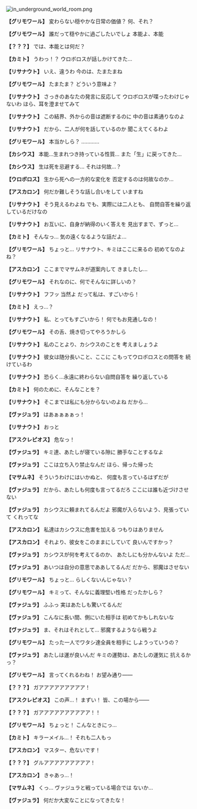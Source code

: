 
![in_underground_world_room.png](../images/backgrounds/in_underground_world_room.png)

**【グリモワール】**
変わらない穏やかな日常の価値？
何、それ？

**【グリモワール】**
誰だって穏やかに過ごしたいでしょ
本能よ、本能

**【？？？】**
では、本能とは何だ？

**【カミト】**
うわっ！？
ウロボロスが話しかけてきた…

**【リサナウト】**
いえ、違うわ
今のは、たまたまね

**【グリモワール】**
たまたま？
どういう意味よ？

**【リサナウト】**
さっきのあなたの発言に反応して
ウロボロスが喋ったわけじゃないわ
ほら、耳を澄ませてみて

**【リサナウト】**
この結界、外からの音は遮断するのに
中の音は素通りなのよ

**【リサナウト】**
だから、二人が何を話しているのか
聞こえてくるわよ

**【グリモワール】**
本当かしら？
…………

**【カシウス】**
本能…生まれつき持っている性質…
また「生」に戻ってきた…

**【カシウス】**
生は死を忌避する…
それは何故…？

**【ウロボロス】**
生から死への一方的な変化を
否定するのは何故なのか…

**【アスカロン】**
何だか難しそうな話し合いをして
いますね

**【リサナウト】**
そう見えるわよね
でも、実際には二人とも、
自問自答を繰り返しているだけなの

**【リサナウト】**
お互いに、自身が納得のいく答えを
見出すまで、ずっと…

**【カミト】**
そんなっ…
気の遠くなるような話だよ…

**【グリモワール】**
ちょっと…
リサナウト、キミはここに来るの
初めてなのよね？

**【アスカロン】**
ここまでマサムネが道案内して
きましたし…

**【グリモワール】**
それなのに、何でそんなに詳しいの？

**【リサナウト】**
フフッ
当然よ
だって私は、すごいから！

**【カミト】**
えっ…？

**【リサナウト】**
私、とってもすごいから！
何でもお見通しなの！

**【グリモワール】**
その舌、焼き切ってやろうかしら

**【リサナウト】**
私のことより、カシウスのことを
考えましょうよ

**【リサナウト】**
彼女は随分長いこと、ここに
こもってウロボロスとの問答を
続けているわ

**【リサナウト】**
恐らく…永遠に終わらない自問自答を
繰り返している

**【カミト】**
何のために、そんなことを？

**【リサナウト】**
そこまでは私にも分からないのよね
だから…

**【ヴァジュラ】**
はあぁぁぁぁっ！

**【リサナウト】**
おっと

**【アスクレピオス】**
危なっ！

**【ヴァジュラ】**
キミ達、あたしが寝ている隙に
勝手なことするなよ

**【ヴァジュラ】**
ここは立ち入り禁止なんだ
ほら、帰った帰った

**【マサムネ】**
そういうわけにはいかぬと、
何度も言っているはずだが

**【ヴァジュラ】**
だから、あたしも何度も言ってるだろ
ここには誰も近づけさせない

**【ヴァジュラ】**
カシウスに頼まれてるんだよ
邪魔が入らないよう、見張っていて
くれってな

**【アスカロン】**
私達はカシウスに危害を加える
つもりはありません

**【アスカロン】**
それより、彼女をこのままにしていて
良いんですかっ？

**【ヴァジュラ】**
カシウスが何を考えてるのか、
あたしにも分かんないよ
ただ…

**【ヴァジュラ】**
あいつは自分の意思でああしてるんだ
だから、邪魔はさせない

**【グリモワール】**
ちょっと…
らしくないんじゃない？

**【グリモワール】**
キミって、そんなに義理堅い性格
だったかしら？

**【ヴァジュラ】**
ふふっ
実はあたしも驚いてるんだ

**【ヴァジュラ】**
こんなに長い間、側にいた相手は
初めてかもしれないな

**【ヴァジュラ】**
ま、それはそれとして…
邪魔するようなら戦うよ

**【グリモワール】**
たった一人でワタシ達全員を相手に
しようっていうの？

**【ヴァジュラ】**
あたしは運が良いんだ
キミの運勢は、あたしの運気に
抗えるかっ？

**【グリモワール】**
言ってくれるわね！
お望み通り――

**【？？？】**
ガアアアアアアアアア！

**【アスクレピオス】**
この声…！
まずい！
皆、この場から――

**【？？？】**
ガアアアアアアアアアア！！

**【グリモワール】**
ちょっと！
こんなときにっ…

**【カミト】**
キラーメイル…！
それも二人もっ

**【アスカロン】**
マスター、危ないです！

**【？？？】**
グルアアアアアアアアア！

**【アスカロン】**
きゃあっ…！

**【マサムネ】**
くっ…
ヴァジュラと戦っている場合では
ないか…

**【ヴァジュラ】**
何だか大変なことになってきたな！